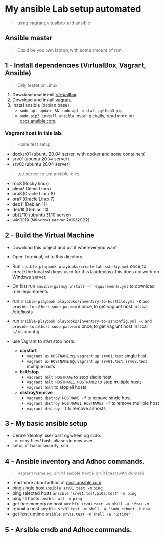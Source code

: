 # My ansible Lab setup automated
>using vagrant, vitualbox and ansible

## Ansible master
> Could be you own laptop, with some amount of ram. 

## 1 - Install dependencies (VirtualBox, Vagrant, Ansible)
> Only testet on Linux
1. Download and install [VirtualBox](https://www.virtualbox.org/wiki/Downloads).
2. Download and install [vagrant](https://www.vagrantup.com/downloads).
3. Install ansible (debian base)
   - `sudo apt update && sudo apt install python3-pip`
   - `sudo pip3 install ansible` install globally, read more on [docs.ansible.com](https://docs.ansible.com/ansible/latest/installation_guide/intro_installation.html).


### Vagrant host in this lab.
>Home test setup 
* docker01 (ubuntu 20.04 server, with docker and some containers)
* srv01 (ubuntu 20.04 server)
* srv02 (ubuntu 20.04 server)
>test server to test ansible roles
* roc8 (Rocky linux)
* alma8 (Alma Linux)
* ora8 (Oracle Linux 8)
* ora7 (Oracle Linux 7)
* deb11 (Debian 11)
* deb10 (Debian 10)
* ubt2110 (ubuntu 21.10 server)
* win2019 (Windows server 2019/2022)

## 2 - Build the Virtual Machine
* Download this project and put it wherever you want.
* Open Terminal, cd to this directory.
*  Run `ansible-playbook playbooks/create-lab-ssh-key.yml` once, to create the local ssh keys used for this lab(deploy).This does not work on Windows server. 
* On first run `ansible-galaxy install -r requirements.yml` to download role requirements
* run `ansible-playbook playbooks/inventory-to-hostfile.yml -K and provide localhost sudo password` once, to get vagrant host in local /etc/hosts 
* run `ansible-playbook playbooks/inventory-to-sshconfig.yml -K and provide localhost sudo password` once, to get vagrant host in local ~/.ssh/config 

* use Vagrant to start stop hosts.
  * **up/start**
    * `vagrant up HOSTNAME` eg. `vagrant up srv01.test` single host
    * `vagrant up HOSTNAME` eg. `vagrant up srv01.test srv02.test` multiple hosts
  * **halt/stop**
    * `vagrant halt HOSTNAME` to stop single host
    * `vagrant halt HOSTNAME1 HOSTNAME2` to stop multiple hosts
    * `vagrant halt` to stop all hosts
  * **dastroy/remove**
    * `vagrant destroy HOSTNAME -f` to remove single host
    * `vagrant destroy HOSTNAME1 HOSTNAME2 -f` to remove multiple host
    * `vagrant destroy -f` to remove all hosts

## 3 - My basic ansible setup 
* Cerate 'deploy' user part og wheel og sudo. 
  - copy files/.bash_aliases to new user 
* setup of basic security, ssh

## 4 - Ansible inventory and Adhoc commands.
> Vagrant name eg. srv01 ansible host is srv01.test (with domain)
* read more about adhoc at [docs.ansible.com](https://docs.ansible.com/ansible/latest/user_guide/intro_adhoc.html)
* ping single host `ansible srv01.test -m ping`
* ping selected hosts `ansible "srv01.test,pi02.test" -m ping `
* ping all hosts `ansible all -m ping`
* get free memory on host `ansible srv01.test -m shell -a 'free -m'`
* reboot a host `ansible srv01.test -m shell -a 'sudo reboot -h now'`
* get host uptime `ansible srv01.test -m shell -a 'uptime'`

## 5 - Ansible cmdb and Adhoc commands.









